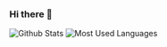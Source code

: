 ### Hi there 👋

<!--
**friklogff/friklogff** is a ✨ _special_ ✨ repository because its `README.md` (this file) appears on your GitHub profile.

Here are some ideas to get you started:

- 🔭 I’m currently working on a
- 🌱 I’m currently learning b
- 👯 I’m looking to collaborate on c
- 🤔 I’m looking for help with d
- 💬 Ask me about e
- 📫 How to reach me: f
- 😄 Pronouns: g
- ⚡ Fun fact: h
-->
![Github Stats](https://github-readme-stats.vercel.app/api?username=friklogff&show_icons=true&theme=dark&count_private=true)
![Most Used Languages](https://github-readme-stats.vercel.app/api/top-langs/?username=friklogff&theme=dark&layout=compact)
